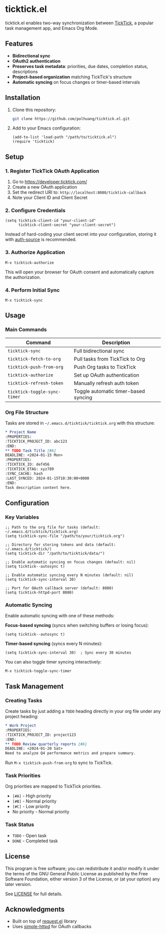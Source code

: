 # ticktick.el

ticktick.el enables two-way synchronization between [TickTick](https://ticktick.com), a popular task management app, and Emacs Org Mode.

## Features

- **Bidirectional sync**
- **OAuth2 authentication**
- **Preserves task metadata**: priorities, due dates, completion status, descriptions
- **Project-based organization** matching TickTick's structure
- **Automatic syncing** on focus changes or timer-based intervals

## Installation

1. Clone this repository:
   ```bash
   git clone https://github.com/polhuang/ticktick.el.git
   ```

2. Add to your Emacs configuration:
   ```elisp
   (add-to-list 'load-path "/path/to/ticktick.el")
   (require 'ticktick)
   ```

## Setup

### 1. Register TickTick OAuth Application

1. Go to https://developer.ticktick.com/
2. Create a new OAuth application
3. Set the redirect URI to: `http://localhost:8080/ticktick-callback`
4. Note your Client ID and Client Secret

### 2. Configure Credentials

```elisp
(setq ticktick-client-id "your-client-id"
      ticktick-client-secret "your-client-secret")
```

Instead of hard-coding your client secret into your configuration, storing it with [auth-source](https://www.gnu.org/software/emacs/manual/html_mono/auth.html) is recommended.

### 3. Authorize Application

```
M-x ticktick-authorize
```

This will open your browser for OAuth consent and automatically capture the authorization.

### 4. Perform Initial Sync

```
M-x ticktick-sync
```

## Usage

### Main Commands

| Command | Description |
|---------|-------------|
| `ticktick-sync` | Full bidirectional sync |
| `ticktick-fetch-to-org` | Pull tasks from TickTick to Org |
| `ticktick-push-from-org` | Push Org tasks to TickTick |
| `ticktick-authorize` | Set up OAuth authentication |
| `ticktick-refresh-token` | Manually refresh auth token |
| `ticktick-toggle-sync-timer` | Toggle automatic timer-based syncing |

### Org File Structure

Tasks are stored in `~/.emacs.d/ticktick/ticktick.org` with this structure:

```org
* Project Name
:PROPERTIES:
:TICKTICK_PROJECT_ID: abc123
:END:
** TODO Task Title [#A]
DEADLINE: <2024-01-15 Mon>
:PROPERTIES:
:TICKTICK_ID: def456
:TICKTICK_ETAG: xyz789
:SYNC_CACHE: hash
:LAST_SYNCED: 2024-01-15T10:30:00+0000
:END:
Task description content here.
```

## Configuration

### Key Variables

```elisp
;; Path to the org file for tasks (default: ~/.emacs.d/ticktick/ticktick.org)
(setq ticktick-sync-file "/path/to/your/ticktick.org")

;; Directory for storing tokens and data (default: ~/.emacs.d/ticktick/)
(setq ticktick-dir "/path/to/ticktick/data/")

;; Enable automatic syncing on focus changes (default: nil)
(setq ticktick--autosync t)

;; Enable automatic syncing every N minutes (default: nil)
(setq ticktick-sync-interval 30)

;; Port for OAuth callback server (default: 8080)
(setq ticktick-httpd-port 8080)
```

### Automatic Syncing

Enable automatic syncing with one of these methods:

**Focus-based syncing** (syncs when switching buffers or losing focus):
```elisp
(setq ticktick--autosync t)
```

**Timer-based syncing** (syncs every N minutes):
```elisp
(setq ticktick-sync-interval 30)  ; Sync every 30 minutes
```

You can also toggle timer syncing interactively:
```
M-x ticktick-toggle-sync-timer
```

## Task Management

### Creating Tasks

Create tasks by just adding a `TODO` heading directly in your org file under any project heading:

```org
* Work Project
:PROPERTIES:
:TICKTICK_PROJECT_ID: project123
:END:
** TODO Review quarterly reports [#A]
DEADLINE: <2024-01-20 Sat>
Need to analyze Q4 performance metrics and prepare summary.
```

Run `M-x ticktick-push-from-org` to sync to TickTick.

### Task Priorities

Org priorities are mapped to TickTick priorities.

- `[#A]` - High priority
- `[#B]` - Normal priority  
- `[#C]` - Low priority
- No priority - Normal priority

### Task Status

- `TODO` - Open task
- `DONE` - Completed task

## License

This program is free software; you can redistribute it and/or modify it under the terms of the GNU General Public License as published by the Free Software Foundation, either version 3 of the License, or (at your option) any later version.

See [LICENSE](LICENSE) for full details.

## Acknowledgments

- Built on top of [request.el](https://github.com/tkf/emacs-request) library
- Uses [simple-httpd](https://github.com/skeeto/emacs-simple-httpd) for OAuth callbacks

